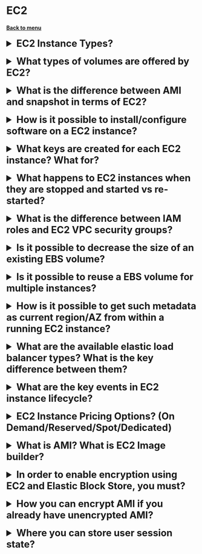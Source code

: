 <h1>EC2</h1> 
<h4> 

[Back to menu](..%2F..%2FMenu.md)

</h4>

[//]: # (EC2 Instance Types?)

<details>
    <summary style="font-size: 25px;">
        <b>
            EC2 Instance Types?
        </b>
    </summary>
<br>

* **General Purpose Instances:** These instances provide a balance of compute,
memory, and networking resources, and can be used for a variety of diverse workloads.
They are ideal for applications that use these resources in equal proportions
such as web servers and code repositories.

* **Compute Optimized Instances:** These instances are ideal for compute-bound
applications that benefit from high-performance processors.

* **Memory Optimized Instances:** These instances are designed to 
deliver fast performance for workloads that process large data sets in memory.

* **Storage Optimized Instances:** These instances are designed for 
workloads that require high, sequential read and write access to 
very large data sets on local storage.

* **Accelerated Computing Instances:** These instances use hardware accelerators,
or co-processors, to perform functions, 
such as floating-point number calculations, graphics processing, 
or data pattern matching, more efficiently than is possible in software running on CPUs.

</details>
<br>

[//]: # (What types of volumes are offered by EC2?)

<details>
    <summary style="font-size: 25px;">
        <b>
            What types of volumes are offered by EC2?
        </b>
    </summary>
<br>

- **General Purpose SSD (gp2 and gp3):** These are suitable for a broad 
range of workloads, including virtual desktops,
low-latency interactive apps, and dev/test environments.


- **Provisioned IOPS SSD (io1 and io2):** These are designed for
I/O-intensive applications such as large relational or NoSQL databases.


- **io2 Block Express volumes:** These offer higher performance 
and are ideal for your largest, most I/O intensive, mission-critical deployments.


- **Throughput Optimized HDD (st1):** 
These are designed for frequently accessed, 
throughput-intensive workloads with large datasets and large I/O sizes.


- **Cold HDD (sc1):** These are designed for less frequently accessed workloads.

</details>
<br>

[//]: # (What is the difference between AMI and snapshot in terms of EC2?)

<details>
    <summary style="font-size: 25px;">
        <b>
            What is the difference between AMI and snapshot in terms of EC2?
        </b>
    </summary>
<br>

- **Amazon Machine Image (AMI):** An AMI is a template that contains 
a software configuration (for example, an operating system, an application server,
and applications). 
It includes one or more Amazon Elastic Block Store (EBS) snapshots or, 
for instance-store-backed AMIs, a template for the root volume of the instance. 
When you create an AMI of an existing EC2 instance, 
a snapshot is taken for all the volumes that are attached to the instance. 
You can use AMIs to launch new instances with preconfigured software and data.

- **Snapshot:** A snapshot is a point-in-time copy of your data.
It is a backup of the disk drive. You can’t use snapshots to launch a new instance, 
but you can use them to replace volumes on an existing instance. 
If you experience data corruption or a volume failure, 
you can create a volume from a snapshot that you have 
taken and replace the old volume. 
You can also use snapshots to provision new volumes and attach them during 
a new instance launch.

</details>
<br>

[//]: # (How is it possible to install/configure software on a EC2 instance?)

<details>
    <summary style="font-size: 25px;">
        <b>
            How is it possible to install/configure software on a EC2 instance?
        </b>
    </summary>
<br>

sudo yum install links

</details>
<br>

[//]: # (What keys are created for each EC2 instance? What for?)

<details>
    <summary style="font-size: 25px;">
        <b>
            What keys are created for each EC2 instance? What for?
        </b>
    </summary>
<br>

* **The public key** is stored on your EC2 instance, 
and it is placed in an entry within ~/.ssh/authorized_keys
when your instance boots for the first time.


* **The private key** is stored by you. 
It allows you to securely SSH into your instance. 
Anyone who possesses your private key can connect to your instances, 
so it’s important that you store your private key in a secure place

</details>
<br>

[//]: # (What happens to EC2 instances when they are stopped and started vs re-started?)

<details>
    <summary style="font-size: 25px;">
        <b>
            What happens to EC2 instances when they are stopped and started vs re-started?
        </b>
    </summary>
<br>

When you stop and start an Amazon EC2 instance, 
it involves giving up the physical hardware that the server was running 
on and EC2 is free to start somebody else’s instance there. 

Here are some key points to note:

* Your EBS boot volume (and other attached EBS volumes) are still preserved.
* When you start the instance again, EC2 picks some hardware to run it on, 
ties in the EBS volume(s), and boots it up again.
* The instance gets a new internal and external IP address.
* If an Elastic IP address was associated with the instance before 
it was stopped, then you’ll need to re-associate it after the start.
* Any contents on the instance’s former ephemeral storage were wiped
and you are given fresh ephemeral storage.
* A fresh billing hour is started for the instance when you start it again.

On the other hand, when you reboot an instance, 
it’s a simple reboot at the OS level and the instance 
stays running on the same hardware. Here are some key points to note:

* The instance keeps the same private and public IP addresses.
* If an Elastic IP address was associated, it remains associated.
* The same ephemeral storage is kept without getting wiped.
* No new billing hour is started on a reboot.

</details>
<br>

[//]: # (What is the difference between IAM roles and EC2 VPC security groups?)

<details>
    <summary style="font-size: 25px;">
        <b>
            What is the difference between IAM roles and EC2 VPC security groups?
        </b>
    </summary>
<br>

- **IAM Roles:** An IAM role is an identity within your AWS account that
has specific permissions. It is similar to an IAM user, 
but is not associated with a specific person. 
IAM roles determine which AWS API commands can be executed using the 
AWS CLI or any of the many AWS SDKs. 
You can temporarily assume an IAM role in the AWS Management Console by switching roles.
IAM roles, users, and groups have nothing to do with accessing your EC2 instance.

- **EC2 VPC Security Groups:** Security groups act like a 
firewall for your EC2 instances. 
They determine which computers can connect to your EC2 instance 
and on which ports other computers can connect. 
For example, they can specify that the world can connect to your HTTP port, 
or that only your local computer can SSH into the EC2 instance. 
The security groups say nothing about which people can connect to your EC2 instance.

</details>
<br>

[//]: # (Is it possible to decrease the size of an existing EBS volume?)

<details>
    <summary style="font-size: 25px;">
        <b>
            Is it possible to decrease the size of an existing EBS volume?
        </b>
    </summary>
<br>

No, it is not possible to directly decrease the size of an existing Amazon EBS volume.
The size of an EBS volume can only be increased, not decreased.

However, there is a workaround to effectively reduce the size of an EBS volume:

* Create a snapshot of the current volume.
* Create a new, smaller EBS volume.
* Attach the new volume to your EC2 instance.
* Format the new volume.
* Mount the new volume.
* Copy the data from the old volume to the new volume.
* Prepare the new volume for use.
* Detach and unmount the old volume.

https://medium.com/@m.yunan.helmy/decrease-the-size-of-ebs-volume-in-your-ec2-instance-ea326e951bce
https://repost.aws/knowledge-center/ebs-increase-decrease-volume-size

</details>
<br>

[//]: # (Is it possible to reuse a EBS volume for multiple instances?)

<details>
    <summary style="font-size: 25px;">
        <b>
            Is it possible to reuse a EBS volume for multiple instances?
        </b>
    </summary>
<br>

Yes, it is possible to reuse an EBS volume for multiple instances using
a feature called Amazon EBS Multi-Attach. 
This feature allows you to attach a single Provisioned IOPS SSD (io1 or io2) 
volume to multiple instances that are in the same Availability Zone. 
You can attach multiple Multi-Attach enabled volumes to an instance or set of instances.

</details>
<br>

[//]: # (How is it possible to get such metadata as current region/AZ from within a running EC2 instance?)

<details>
    <summary style="font-size: 25px;">
        <b>
            How is it possible to get such metadata as current region/AZ from within a running EC2 instance?
        </b>
    </summary>
<br>

AWS API Url get
http://169.254.169.254/latest/meta-data/

Java SDK static EC2Instance.getMetadata();

</details>
<br>

[//]: # (What are the available elastic load balancer types? What is the key difference between them?)

<details>
    <summary style="font-size: 25px;">
        <b>
            What are the available elastic load balancer types? What is the key difference between them?
        </b>
    </summary>
<br>

- **Application Load Balancers:** These are used to route HTTP/HTTPS (or Layer 7) traffic. 
An Application Load Balancer makes routing decisions at the application 
layer (HTTP/HTTPS), supports path-based routing, 
and can route requests to one or more ports on each container instance in your cluster.

- **Network Load Balancers:** These are used to route TCP (or Layer 4) traffic. 
A Network Load Balancer makes routing decisions at the transport layer (TCP/SSL). 
It can handle millions of requests per second.

- **Gateway Load Balancers:** These are used to manage and deploy network 
security systems in a scalable manner.

- **Classic Load Balancers:** These provide basic load balancing across multiple 
Amazon EC2 instances and operate at both the request level and connection level.

</details>
<br>

[//]: # (What are the key events in EC2 instance lifecycle?)

<details>
    <summary style="font-size: 25px;">
        <b>
            What are the key events in EC2 instance lifecycle?
        </b>
    </summary>
<br>


* Start -> Pending -> Running -> Rebooting 
* Shutting-Down -> Terminating 
* Stopping -> Stopped

![img](https://docs.aws.amazon.com/AWSEC2/latest/UserGuide/images/instance_lifecycle.png)

</details>
<br>

[//]: # (EC2 Instance Pricing Options?)

<details>
    <summary style="font-size: 25px;">
        <b>
            EC2 Instance Pricing Options? (On Demand/Reserved/Spot/Dedicated)
        </b>
    </summary>
<br>

- On Demand - pay the hour or the second
- Reserved - reserved capacity for one or three years. Up to 72% discount
- Spot - purchase unused capacity (90% discount)
- Dedicated - physical ec2 - most expensive

</details>
<br>

[//]: # (What is AMI?)

<details>
    <summary style="font-size: 25px;">
        <b>
            What is AMI? What is EC2 Image builder?
        </b>
    </summary>
<br>

AMI (Amazon Machine Images) - is configuration of setup EC2 env.

EC2 Image Builder is a tool there you can build your own EC2 instance 
  by using already worked ec2 instance by coping all settings

This is suitable in situation where you are not created previous ec2 
  and need a quick copy 

</details>
<br>

[//]: # (In order to enable encryption using EC2 and Elastic Block Store, you must?)

<details>
    <summary style="font-size: 25px;">
        <b>
            In order to enable encryption using EC2 and Elastic Block Store, you must?
        </b>
    </summary>
<br>

Configure encryption when creating the EBS volume -
When you create a new, empty EBS volume, you can encrypt it by
enabling encryption for the specific volume creation operation.

</details>
<br>

[//]: # (How you can encrypt AMI if you already have unencrypted AMI?)

<details>
    <summary style="font-size: 25px;">
        <b>
            How you can encrypt AMI if you already have unencrypted AMI?
        </b>
    </summary>
<br>

It is not possible to encrypt an AMI after it has been created. 
You will need to create a copy of the AMI and add encryption for the copy.

</details>
<br>

[//]: # (Where you can store user session state?)

<details>
    <summary style="font-size: 25px;">
        <b>
            Where you can store user session state?
        </b>
    </summary>
<br>

- Store session state in DynamoDB (preferred)
- Use an ElastiCache cluster

</details>
<br>
